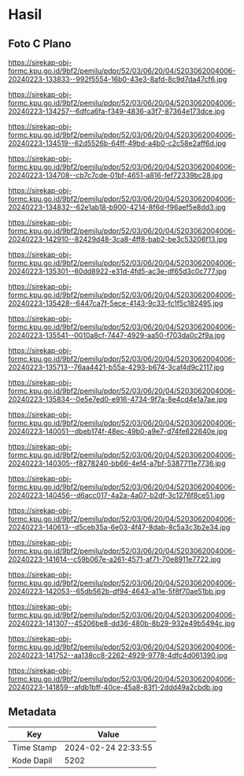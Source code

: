 # Hasil

## Foto C Plano

https://sirekap-obj-formc.kpu.go.id/9bf2/pemilu/pdpr/52/03/06/20/04/5203062004006-20240223-133833--992f5554-16b0-43e3-8afd-8c9d7da47cf6.jpg

https://sirekap-obj-formc.kpu.go.id/9bf2/pemilu/pdpr/52/03/06/20/04/5203062004006-20240223-134257--6dfca6fa-f349-4836-a3f7-87364e173dce.jpg

https://sirekap-obj-formc.kpu.go.id/9bf2/pemilu/pdpr/52/03/06/20/04/5203062004006-20240223-134519--62d5526b-64ff-49bd-a4b0-c2c58e2aff6d.jpg

https://sirekap-obj-formc.kpu.go.id/9bf2/pemilu/pdpr/52/03/06/20/04/5203062004006-20240223-134708--cb7c7cde-01bf-4651-a816-fef72339bc28.jpg

https://sirekap-obj-formc.kpu.go.id/9bf2/pemilu/pdpr/52/03/06/20/04/5203062004006-20240223-134832--62e1ab18-b900-4214-8f6d-f96aef5e8dd3.jpg

https://sirekap-obj-formc.kpu.go.id/9bf2/pemilu/pdpr/52/03/06/20/04/5203062004006-20240223-142910--82429d48-3ca8-4ff8-bab2-be3c53206f13.jpg

https://sirekap-obj-formc.kpu.go.id/9bf2/pemilu/pdpr/52/03/06/20/04/5203062004006-20240223-135301--60dd8922-e31d-4fd5-ac3e-df65d3c0c777.jpg

https://sirekap-obj-formc.kpu.go.id/9bf2/pemilu/pdpr/52/03/06/20/04/5203062004006-20240223-135428--6447ca7f-5ece-4143-9c33-fc1f5c182495.jpg

https://sirekap-obj-formc.kpu.go.id/9bf2/pemilu/pdpr/52/03/06/20/04/5203062004006-20240223-135541--0010a8cf-7447-4929-aa50-f703da0c2f9a.jpg

https://sirekap-obj-formc.kpu.go.id/9bf2/pemilu/pdpr/52/03/06/20/04/5203062004006-20240223-135713--76aa4421-b55a-4293-b674-3caf4d9c2117.jpg

https://sirekap-obj-formc.kpu.go.id/9bf2/pemilu/pdpr/52/03/06/20/04/5203062004006-20240223-135834--0e5e7ed0-e916-4734-9f7a-8e4cd4e1a7ae.jpg

https://sirekap-obj-formc.kpu.go.id/9bf2/pemilu/pdpr/52/03/06/20/04/5203062004006-20240223-140051--dbeb174f-48ec-49b0-a9e7-d74fe622640e.jpg

https://sirekap-obj-formc.kpu.go.id/9bf2/pemilu/pdpr/52/03/06/20/04/5203062004006-20240223-140305--f8278240-bb66-4ef4-a7bf-5387711e7736.jpg

https://sirekap-obj-formc.kpu.go.id/9bf2/pemilu/pdpr/52/03/06/20/04/5203062004006-20240223-140456--d6acc017-4a2a-4a07-b2df-3c1276f8ce51.jpg

https://sirekap-obj-formc.kpu.go.id/9bf2/pemilu/pdpr/52/03/06/20/04/5203062004006-20240223-140613--d5ceb35a-6e03-4f47-8dab-8c5a3c3b2e34.jpg

https://sirekap-obj-formc.kpu.go.id/9bf2/pemilu/pdpr/52/03/06/20/04/5203062004006-20240223-141614--c59b067e-a261-4571-af71-70e8911e7722.jpg

https://sirekap-obj-formc.kpu.go.id/9bf2/pemilu/pdpr/52/03/06/20/04/5203062004006-20240223-142053--65db562b-df94-4643-a11e-5f8f70ae51bb.jpg

https://sirekap-obj-formc.kpu.go.id/9bf2/pemilu/pdpr/52/03/06/20/04/5203062004006-20240223-141307--45206be8-dd36-480b-8b29-932e49b5494c.jpg

https://sirekap-obj-formc.kpu.go.id/9bf2/pemilu/pdpr/52/03/06/20/04/5203062004006-20240223-141752--aa138cc8-2262-4929-9778-4dfc4d061390.jpg

https://sirekap-obj-formc.kpu.go.id/9bf2/pemilu/pdpr/52/03/06/20/04/5203062004006-20240223-141859--afdb1bff-40ce-45a8-83f1-2ddd49a2cbdb.jpg


## Metadata

| Key        | Value               |
| ---------- | ------------------- |
| Time Stamp | 2024-02-24 22:33:55 |
| Kode Dapil | 5202                |



